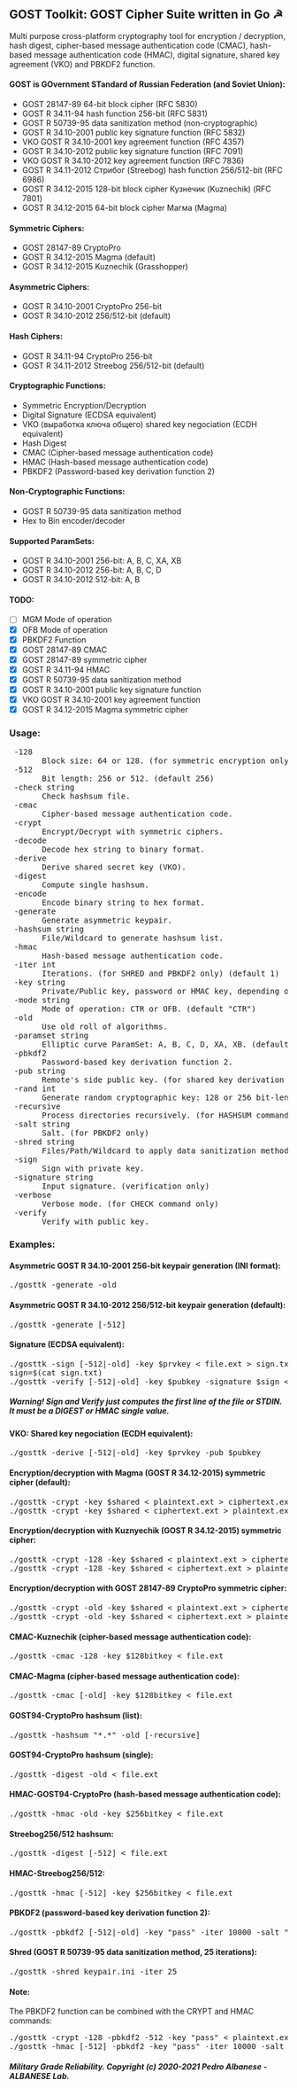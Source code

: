 ## GOST Toolkit: GOST Cipher Suite written in Go ☭
Multi purpose cross-platform cryptography tool for encryption / decryption, hash digest, cipher-based message authentication code (CMAC), hash-based message authentication code (HMAC), digital signature, shared key agreement (VKO) and PBKDF2 function.

#### GOST is GOvernment STandard of Russian Federation (and Soviet Union):
* GOST 28147-89 64-bit block cipher (RFC 5830)
* GOST R 34.11-94 hash function 256-bit (RFC 5831)
* GOST R 50739-95 data sanitization method (non-cryptographic)
* GOST R 34.10-2001 public key signature function (RFC 5832)
* VKO GOST R 34.10-2001 key agreement function (RFC 4357)
* GOST R 34.10-2012 public key signature function (RFC 7091)
* VKO GOST R 34.10-2012 key agreement function (RFC 7836)
* GOST R 34.11-2012 Стрибог (Streebog) hash function 256/512-bit (RFC 6986)
* GOST R 34.12-2015 128-bit block cipher Кузнечик (Kuznechik) (RFC 7801)
* GOST R 34.12-2015 64-bit block cipher Магма (Magma)

#### Symmetric Ciphers:
* GOST 28147-89 CryptoPro
* GOST R 34.12-2015 Magma (default)
* GOST R 34.12-2015 Kuznechik (Grasshopper)

#### Asymmetric Ciphers:
* GOST R 34.10-2001 CryptoPro 256-bit
* GOST R 34.10-2012 256/512-bit (default) 

#### Hash Ciphers:
* GOST R 34.11-94 CryptoPro 256-bit
* GOST R 34.11-2012 Streebog 256/512-bit (default) 

#### Cryptographic Functions:
* Symmetric Encryption/Decryption
* Digital Signature (ECDSA equivalent)
* VKO (выработка ключа общего) shared key negociation (ECDH equivalent)
* Hash Digest 
* CMAC (Cipher-based message authentication code)
* HMAC (Hash-based message authentication code)
* PBKDF2 (Password-based key derivation function 2)

#### Non-Cryptographic Functions:
* GOST R 50739-95 data sanitization method
* Hex to Bin encoder/decoder

#### Supported ParamSets:
* GOST R 34.10-2001 256-bit: A, B, C, XA, XB
* GOST R 34.10-2012 256-bit: A, B, C, D
* GOST R 34.10-2012 512-bit: A, B

#### TODO:
  - [ ] MGM Mode of operation
  - [x] OFB Mode of operation
  - [x] PBKDF2 Function
  - [x] GOST 28147-89 CMAC
  - [x] GOST 28147-89 symmetric cipher
  - [x] GOST R 34.11-94 HMAC
  - [x] GOST R 50739-95 data sanitization method 
  - [x] GOST R 34.10-2001 public key signature function
  - [x] VKO GOST R 34.10-2001 key agreement function
  - [x] GOST R 34.12-2015 Magma symmetric cipher

### Usage:
<pre> -128
       Block size: 64 or 128. (for symmetric encryption only) (default 64)
 -512
       Bit length: 256 or 512. (default 256)
 -check string
       Check hashsum file.
 -cmac
       Cipher-based message authentication code.
 -crypt
       Encrypt/Decrypt with symmetric ciphers.
 -decode
       Decode hex string to binary format.
 -derive
       Derive shared secret key (VKO).
 -digest
       Compute single hashsum.
 -encode
       Encode binary string to hex format.
 -generate
       Generate asymmetric keypair.
 -hashsum string
       File/Wildcard to generate hashsum list.
 -hmac
       Hash-based message authentication code.
 -iter int
       Iterations. (for SHRED and PBKDF2 only) (default 1)
 -key string
       Private/Public key, password or HMAC key, depending on operation.
 -mode string
       Mode of operation: CTR or OFB. (default "CTR")
 -old
       Use old roll of algorithms.
 -paramset string
       Elliptic curve ParamSet: A, B, C, D, XA, XB. (default "A")
 -pbkdf2
       Password-based key derivation function 2.
 -pub string
       Remote's side public key. (for shared key derivation only)
 -rand int
       Generate random cryptographic key: 128 or 256 bit-length.
 -recursive
       Process directories recursively. (for HASHSUM command only)
 -salt string
       Salt. (for PBKDF2 only)
 -shred string
       Files/Path/Wildcard to apply data sanitization method.
 -sign
       Sign with private key.
 -signature string
       Input signature. (verification only)
 -verbose
       Verbose mode. (for CHECK command only)
 -verify
       Verify with public key.</pre>
### Examples:
#### Asymmetric GOST R 34.10-2001 256-bit keypair generation (INI format):
<pre>./gosttk -generate -old
</pre>
#### Asymmetric GOST R 34.10-2012 256/512-bit keypair generation (default):
<pre>./gosttk -generate [-512]
</pre>
#### Signature (ECDSA equivalent):
<pre>./gosttk -sign [-512|-old] -key $prvkey < file.ext > sign.txt
sign=$(cat sign.txt)
./gosttk -verify [-512|-old] -key $pubkey -signature $sign < file.ext
</pre>
##### Warning! Sign and Verify just computes the first line of the file or STDIN. It must be a DIGEST or HMAC single value.
#### VKO: Shared key negociation (ECDH equivalent):
<pre>./gosttk -derive [-512|-old] -key $prvkey -pub $pubkey
</pre>
#### Encryption/decryption with Magma (GOST R 34.12-2015) symmetric cipher (default):
<pre>./gosttk -crypt -key $shared < plaintext.ext > ciphertext.ext
./gosttk -crypt -key $shared < ciphertext.ext > plaintext.ext
</pre>
#### Encryption/decryption with Kuznyechik (GOST R 34.12-2015) symmetric cipher:
<pre>./gosttk -crypt -128 -key $shared < plaintext.ext > ciphertext.ext
./gosttk -crypt -128 -key $shared < ciphertext.ext > plaintext.ext
</pre>
#### Encryption/decryption with GOST 28147-89 CryptoPro symmetric cipher:
<pre>./gosttk -crypt -old -key $shared < plaintext.ext > ciphertext.ext
./gosttk -crypt -old -key $shared < ciphertext.ext > plaintext.ext
</pre>
#### CMAC-Kuznechik (cipher-based message authentication code):
<pre>./gosttk -cmac -128 -key $128bitkey < file.ext
</pre>
#### CMAC-Magma (cipher-based message authentication code):
<pre>./gosttk -cmac [-old] -key $128bitkey < file.ext
</pre>
#### GOST94-CryptoPro hashsum (list):
<pre>./gosttk -hashsum "*.*" -old [-recursive]
</pre>
#### GOST94-CryptoPro hashsum (single):
<pre>./gosttk -digest -old < file.ext
</pre>
#### HMAC-GOST94-CryptoPro (hash-based message authentication code):
<pre>./gosttk -hmac -old -key $256bitkey < file.ext
</pre>
#### Streebog256/512 hashsum:
<pre>./gosttk -digest [-512] < file.ext
</pre>
#### HMAC-Streebog256/512:
<pre>./gosttk -hmac [-512] -key $256bitkey < file.ext
</pre>
#### PBKDF2 (password-based key derivation function 2):
<pre>./gosttk -pbkdf2 [-512|-old] -key "pass" -iter 10000 -salt "salt"
</pre>
#### Shred (GOST R 50739-95 data sanitization method, 25 iterations):
<pre>./gosttk -shred keypair.ini -iter 25
</pre>

#### Note:
The PBKDF2 function can be combined with the CRYPT and HMAC commands:
<pre>./gosttk -crypt -128 -pbkdf2 -512 -key "pass" < plaintext.ext > ciphertext.ext
./gosttk -hmac [-512] -pbkdf2 -key "pass" -iter 10000 -salt "salt" < file.ext
</pre>
##### Military Grade Reliability. Copyright (c) 2020-2021 Pedro Albanese - ALBANESE Lab.

